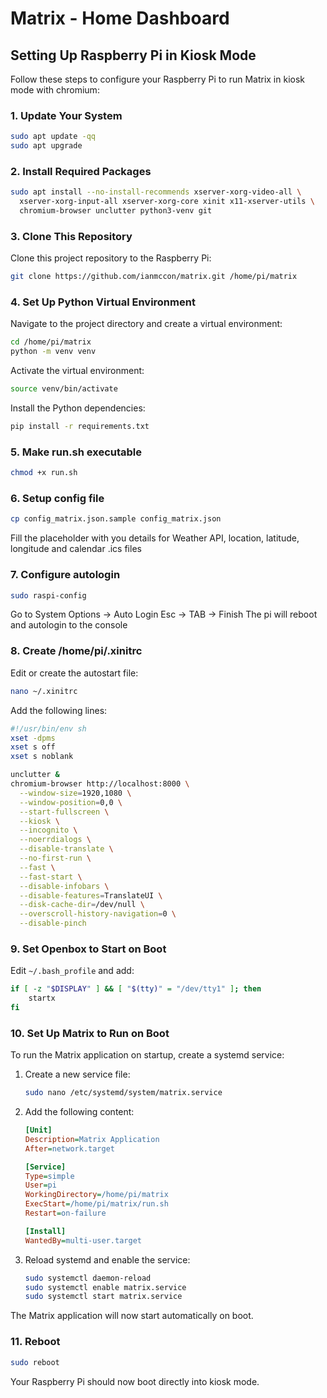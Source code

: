 # Matrix - Home Dashboard

## Setting Up Raspberry Pi in Kiosk Mode

Follow these steps to configure your Raspberry Pi to run Matrix in kiosk mode with chromium:

### 1. Update Your System
```bash
sudo apt update -qq
sudo apt upgrade
```

### 2. Install Required Packages
```bash
sudo apt install --no-install-recommends xserver-xorg-video-all \
  xserver-xorg-input-all xserver-xorg-core xinit x11-xserver-utils \
  chromium-browser unclutter python3-venv git
```
### 3. Clone This Repository

Clone this project repository to the Raspberry Pi:
```bash
git clone https://github.com/ianmccon/matrix.git /home/pi/matrix
```

### 4. Set Up Python Virtual Environment

Navigate to the project directory and create a virtual environment:
```bash
cd /home/pi/matrix
python -m venv venv
```

Activate the virtual environment:
```bash
source venv/bin/activate
```

Install the Python dependencies:
```bash
pip install -r requirements.txt
```

### 5. Make run.sh executable
```bash
chmod +x run.sh
```

### 6. Setup config file
```bash
cp config_matrix.json.sample config_matrix.json
```
Fill the placeholder with you details for Weather API, location, latitude, longitude and calendar .ics files

### 7. Configure autologin
```bash
sudo raspi-config
```
Go to System Options -> Auto Login
Esc -> TAB -> Finish
The pi will reboot and autologin to the console

### 8. Create /home/pi/.xinitrc
Edit or create the autostart file:
```bash
nano ~/.xinitrc
```
Add the following lines:
```bash
#!/usr/bin/env sh
xset -dpms
xset s off
xset s noblank

unclutter &
chromium-browser http://localhost:8000 \
  --window-size=1920,1080 \
  --window-position=0,0 \
  --start-fullscreen \
  --kiosk \
  --incognito \
  --noerrdialogs \
  --disable-translate \
  --no-first-run \
  --fast \
  --fast-start \
  --disable-infobars \
  --disable-features=TranslateUI \
  --disk-cache-dir=/dev/null \
  --overscroll-history-navigation=0 \
  --disable-pinch
```

### 9. Set Openbox to Start on Boot
Edit `~/.bash_profile` and add:
```bash
if [ -z "$DISPLAY" ] && [ "$(tty)" = "/dev/tty1" ]; then
    startx
fi
```

### 10. Set Up Matrix to Run on Boot

To run the Matrix application on startup, create a systemd service:

1. Create a new service file:
    ```bash
    sudo nano /etc/systemd/system/matrix.service
    ```

2. Add the following content:
    ```ini
    [Unit]
    Description=Matrix Application
    After=network.target

    [Service]
    Type=simple
    User=pi
    WorkingDirectory=/home/pi/matrix
    ExecStart=/home/pi/matrix/run.sh
    Restart=on-failure

    [Install]
    WantedBy=multi-user.target
    ```
3. Reload systemd and enable the service:
    ```bash
    sudo systemctl daemon-reload
    sudo systemctl enable matrix.service
    sudo systemctl start matrix.service
    ```

The Matrix application will now start automatically on boot.

### 11. Reboot
```bash
sudo reboot
```

Your Raspberry Pi should now boot directly into kiosk mode.

